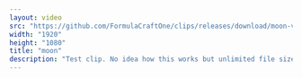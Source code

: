 ```yaml
---
layout: video
src: "https://github.com/FormulaCraftOne/clips/releases/download/moon-video/moon.mp4"
width: "1920"
height: "1080"
title: "moon"
description: "Test clip. No idea how this works but unlimited file size sounds cool."
---
```

